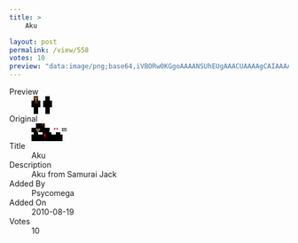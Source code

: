 ```yaml
---
title: >
    Aku

layout: post
permalink: /view/558
votes: 10
preview: "data:image/png;base64,iVBORw0KGgoAAAANSUhEUgAAACUAAAAgCAIAAAAaMSbnAAAABnRSTlMA/wD/AP5AXyvrAAAAvElEQVRIie2VUQ6DIAyG/5rdaJ6JQ3kmvZLdA4ZR25KZlYdNvvDQhMpHiwQw72UAALDiTY7rnMaAQ50znea0LBaq97XRWZ95+nsXazmfi9JFQxKYGQAzlwApsp+iPqIJSaUvaKx1tb6HMb8cVRKRof8Oy5dNffA6cJxfOHYd+SbM9lbEWXpn5mFkryoIxPDNKujrK/Soz9V4sg/vuEernz24fM/i/8+uDN9v+9T7ZxH4/v17P4dv+IbvPr4X07fN92XIPQQAAAAASUVORK5CYII="
---
```

<dl class="side-by-side">
<dt>Preview</dt>
<dd>
    <img class="preview" src="data:image/png;base64,iVBORw0KGgoAAAANSUhEUgAAACUAAAAgCAIAAAAaMSbnAAAABnRSTlMA/wD/AP5AXyvrAAAAvElEQVRIie2VUQ6DIAyG/5rdaJ6JQ3kmvZLdA4ZR25KZlYdNvvDQhMpHiwQw72UAALDiTY7rnMaAQ50znea0LBaq97XRWZ95+nsXazmfi9JFQxKYGQAzlwApsp+iPqIJSaUvaKx1tb6HMb8cVRKRof8Oy5dNffA6cJxfOHYd+SbM9lbEWXpn5mFkryoIxPDNKujrK/Soz9V4sg/vuEernz24fM/i/8+uDN9v+9T7ZxH4/v17P4dv+IbvPr4X07fN92XIPQQAAAAASUVORK5CYII=">
</dd>
<dt>Original</dt>
<dd>
    <img class="preview" src="data:image/png;base64,iVBORw0KGgoAAAANSUhEUgAAAEAAAAAgCAYAAACinX6EAAAAyklEQVR42u2YgQqEMAxD97X72v7TzoHgrlyxumXaWwoBnYrm0ZVgSudVXMpKx7XwVbySXWqdAAhgFQCGCIAACOC/DZYZkETdJ77niuP4+nQ3pj0MQPO+n+dYAFuqqyWN8apaKvFBAMg3cHOto7t9ANJuuj0eBCDADMiGJs6ADm+DAKgOCASgcwtYZvPrzQ/eArgOCJcLng5OcKAEMOoDbwYmApgNAJbxAZEZMmSh5l8AgR3wOABZdQuk1TuAAIL8bSIAAiAAAlgWwAdbbg5sM4K/lAAAAABJRU5ErkJggg==">
</dd>
<dt>Title</dt>
<dd>Aku</dd>
<dt>Description</dt>
<dd>Aku from Samurai Jack</dd>
<dt>Added By</dt>
<dd>Psycomega</dd>
<dt>Added On</dt>
<dd>2010-08-19</dd>
<dt>Votes</dt>
<dd>10</dd>
</dl>
